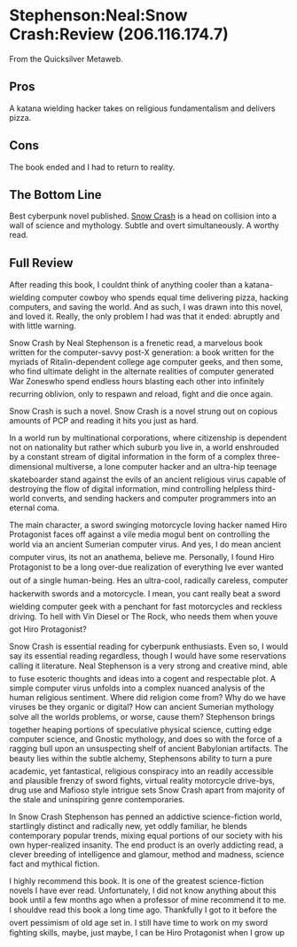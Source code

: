 
# Stephenson:Neal:Snow Crash:Review (206.116.174.7)

From the Quicksilver Metaweb.

## Pros


A katana wielding hacker takes on religious fundamentalism and delivers pizza.

## Cons


The book ended and I had to return to reality.

## The Bottom Line


Best cyberpunk novel published. [Snow Crash](/stephenson-neal-snow-crash) is a head on collision into a wall of science and mythology. Subtle and overt simultaneously. A worthy read. 

## Full Review


After reading this book, I couldnt think of anything cooler than a katana-wielding computer cowboy who spends equal time delivering pizza, hacking computers, and saving the world. And as such, I was drawn into this novel, and loved it. Really, the only problem I had was that it ended: abruptly and with little warning. 

Snow Crash by Neal Stephenson is a frenetic read, a marvelous book written for the computer-savvy post-X generation: a book written for the myriads of Ritalin-dependent college age computer geeks, and then some, who find ultimate delight in the alternate realities of computer generated War Zoneswho spend endless hours blasting each other into infinitely recurring oblivion, only to respawn and reload, fight and die once again. 

Snow Crash is such a novel. Snow Crash is a novel strung out on copious amounts of PCP and reading it hits you just as hard. 

In a world run by multinational corporations, where citizenship is dependent not on nationality but rather which suburb you live in, a world enshrouded by a constant stream of digital information in the form of a complex three-dimensional multiverse, a lone computer hacker and an ultra-hip teenage skateboarder stand against the evils of an ancient religious virus capable of destroying the flow of digital information, mind controlling helpless third-world converts, and sending hackers and computer programmers into an eternal coma. 

The main character, a sword swinging motorcycle loving hacker named Hiro Protagonist faces off against a vile media mogul bent on controlling the world via an ancient Sumerian computer virus. And yes, I do mean ancient computer virus, its not an anathema, believe me. Personally, I found Hiro Protagonist to be a long over-due realization of everything Ive ever wanted out of a single human-being. Hes an ultra-cool, radically careless, computer hackerwith swords and a motorcycle. I mean, you cant really beat a sword wielding computer geek with a penchant for fast motorcycles and reckless driving. To hell with Vin Diesel or The Rock, who needs them when youve got Hiro Protagonist? 

Snow Crash is essential reading for cyberpunk enthusiasts. Even so, I would say its essential reading regardless, though I would have some reservations calling it literature. Neal Stephenson is a very strong and creative mind, able to fuse esoteric thoughts and ideas into a cogent and respectable plot. A simple computer virus unfolds into a complex nuanced analysis of the human religious sentiment. Where did religion come from? Why do we have viruses be they organic or digital? How can ancient Sumerian mythology solve all the worlds problems, or worse, cause them? Stephenson brings together heaping portions of speculative physical science, cutting edge computer science, and Gnostic mythology, and does so with the force of a ragging bull upon an unsuspecting shelf of ancient Babylonian artifacts. The beauty lies within the subtle alchemy, Stephensons ability to turn a pure academic, yet fantastical, religious conspiracy into an readily accessible and plausible frenzy of sword fights, virtual reality motorcycle drive-bys, drug use and Mafioso style intrigue sets Snow Crash apart from majority of the stale and uninspiring genre contemporaries. 

In Snow Crash Stephenson has penned an addictive science-fiction world, startlingly distinct and radically new, yet oddly familiar, he blends contemporary popular trends, mixing equal portions of our society with his own hyper-realized insanity. The end product is an overly addicting read, a clever breeding of intelligence and glamour, method and madness, science fact and mythical fiction. 

I highly recommend this book. It is one of the greatest science-fiction novels I have ever read. Unfortunately, I did not know anything about this book until a few months ago when a professor of mine recommend it to me. I shouldve read this book a long time ago. Thankfully I got to it before the overt pessimism of old age set in. I still have time to work on my sword fighting skills, maybe, just maybe, I can be Hiro Protagonist when I grow up
